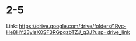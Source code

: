 # 2-5
Link: https://drive.google.com/drive/folders/1Ryc-He8HY23yIsX0SF3RGpqzbTZJ_q3J?usp=drive_link
